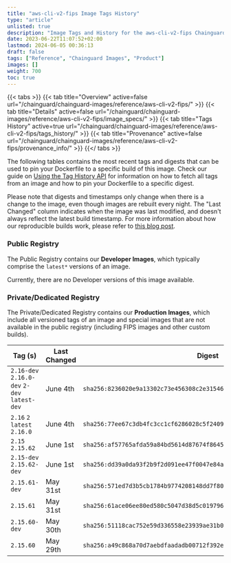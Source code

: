 ```yaml
---
title: "aws-cli-v2-fips Image Tags History"
type: "article"
unlisted: true
description: "Image Tags and History for the aws-cli-v2-fips Chainguard Image"
date: 2023-06-22T11:07:52+02:00
lastmod: 2024-06-05 00:36:13
draft: false
tags: ["Reference", "Chainguard Images", "Product"]
images: []
weight: 700
toc: true
---
```


{{< tabs >}}
{{< tab title="Overview" active=false url="/chainguard/chainguard-images/reference/aws-cli-v2-fips/" >}}
{{< tab title="Details" active=false url="/chainguard/chainguard-images/reference/aws-cli-v2-fips/image_specs/" >}}
{{< tab title="Tags History" active=true url="/chainguard/chainguard-images/reference/aws-cli-v2-fips/tags_history/" >}}
{{< tab title="Provenance" active=false url="/chainguard/chainguard-images/reference/aws-cli-v2-fips/provenance_info/" >}}
{{</ tabs >}}

The following tables contains the most recent tags and digests that can be used to pin your Dockerfile to a specific build of this image. Check our guide on [Using the Tag History API](/chainguard/chainguard-images/using-the-tag-history-api/) for information on how to fetch all tags from an image and how to pin your Dockerfile to a specific digest.

Please note that digests and timestamps only change when there is a change to the image, even though images are rebuilt every night. The "Last Changed" column indicates when the image was last modified, and doesn't always reflect the latest build timestamp. For more information about how our reproducible builds work, please refer to [this blog post](https://www.chainguard.dev/unchained/reproducing-chainguards-reproducible-image-builds).

### Public Registry
The Public Registry contains our **Developer Images**, which typically comprise the `latest*` versions of an image.

Currently, there are no Developer versions of this image available.

### Private/Dedicated Registry
The Private/Dedicated Registry contains our **Production Images**, which include all versioned tags of an image and special images that are not available in the public registry (including FIPS images and other custom builds).

| Tag (s)                                       | Last Changed | Digest                                                                    |
|-----------------------------------------------|--------------|---------------------------------------------------------------------------|
|  `2.16-dev` `2.16.0-dev` `2-dev` `latest-dev` | June 4th     | `sha256:8236020e9a13302c73e456308c2e31546ee9211a67ac940c03ebd7a1cc0d243a` |
|  `2.16` `2` `latest` `2.16.0`                 | June 4th     | `sha256:77ee67c3db4fc3cc1cf6286028c5f24093f12fba8d490866d0a0cbe58b056848` |
|  `2.15` `2.15.62`                             | June 1st     | `sha256:af57765afda59a84bd5614d87674f86459ac8c785b2bbde9b70f820d3144cc6a` |
|  `2.15-dev` `2.15.62-dev`                     | June 1st     | `sha256:dd39a0da93f2b9f2d091ee47f0047e84a2d593653caae5b63bacdaff23b1a185` |
|  `2.15.61-dev`                                | May 31st     | `sha256:571ed7d3b5cb1784b9774208148dd7f80376de797329b6035b178e4b316789a9` |
|  `2.15.61`                                    | May 31st     | `sha256:61ace06ee80ed580c5047d38d5c019796cf5328eb1259e8caef5c98f8cbb54bc` |
|  `2.15.60-dev`                                | May 30th     | `sha256:51118cac752e59d336558e23939ae31b0788b99e069c551162ea6e3e7cee7e5a` |
|  `2.15.60`                                    | May 29th     | `sha256:a49c868a70d7aebdfaadadb00712f392ee266dbccc5b6f14abb714d1035dae7e` |

